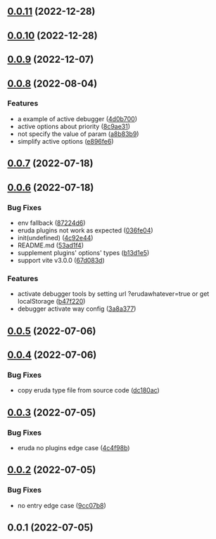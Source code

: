 ## [0.0.11](https://github.com/jaderd-jh/vite-plugin-debugger/compare/v0.0.10...v0.0.11) (2022-12-28)



## [0.0.10](https://github.com/jaderd-jh/vite-plugin-debugger/compare/v0.0.9...v0.0.10) (2022-12-28)



## [0.0.9](https://github.com/jaderd-jh/vite-plugin-debugger/compare/v0.0.8...v0.0.9) (2022-12-07)



## [0.0.8](https://github.com/jaderd-jh/vite-plugin-debugger/compare/v0.0.7...v0.0.8) (2022-08-04)


### Features

* a example of active debugger ([4d0b700](https://github.com/jaderd-jh/vite-plugin-debugger/commit/4d0b700f4b39c5596eff48663d8ea288a01b7408))
* active options about priority ([8c9ae31](https://github.com/jaderd-jh/vite-plugin-debugger/commit/8c9ae313c3a9f412dbc123f57423c49ffd7c9c28))
* not specify the value of param ([a8b83b9](https://github.com/jaderd-jh/vite-plugin-debugger/commit/a8b83b97c2bf347cf25555cff9cdf7220064cad9))
* simplify active options ([e896fe6](https://github.com/jaderd-jh/vite-plugin-debugger/commit/e896fe619754b316f7e4a3f28730d172ac6e26a6))



## [0.0.7](https://github.com/jaderd-jh/vite-plugin-debugger/compare/v0.0.6...v0.0.7) (2022-07-18)



## [0.0.6](https://github.com/jaderd-jh/vite-plugin-debugger/compare/v0.0.5...v0.0.6) (2022-07-18)


### Bug Fixes

* env fallback ([87224d6](https://github.com/jaderd-jh/vite-plugin-debugger/commit/87224d6f3c2c9544f1d0526f91a89f52084186b8))
* eruda plugins not work as expected ([036fe04](https://github.com/jaderd-jh/vite-plugin-debugger/commit/036fe04ed5e67e751d9096895af1b4c2d2f4bef9))
* init(undefined) ([4c92e44](https://github.com/jaderd-jh/vite-plugin-debugger/commit/4c92e44053aabd49095cb7ef856eb611b2b41f01))
* README.md ([53ad1f4](https://github.com/jaderd-jh/vite-plugin-debugger/commit/53ad1f4cf42105a7ffd66c3f125621097e92ef28))
* supplement plugins' options' types ([b13d1e5](https://github.com/jaderd-jh/vite-plugin-debugger/commit/b13d1e524572222949408d2fdf370aea354c1fa4))
* support vite v3.0.0 ([67d083d](https://github.com/jaderd-jh/vite-plugin-debugger/commit/67d083d23ec7822c173752826b7716f506a4f162))


### Features

* activate debugger tools by setting url ?erudawhatever=true or get localStorage ([b47f220](https://github.com/jaderd-jh/vite-plugin-debugger/commit/b47f22003a5045281b64d77d507e7398273fb77a))
* debugger activate way config ([3a8a377](https://github.com/jaderd-jh/vite-plugin-debugger/commit/3a8a3776b0aef60e836ebe16be28faddc1a00f4c))



## [0.0.5](https://github.com/jaderd-jh/vite-plugin-debugger/compare/v0.0.4...v0.0.5) (2022-07-06)



## [0.0.4](https://github.com/jaderd-jh/vite-plugin-debugger/compare/v0.0.3...v0.0.4) (2022-07-06)


### Bug Fixes

* copy eruda type file from source code ([dc180ac](https://github.com/jaderd-jh/vite-plugin-debugger/commit/dc180ac2a5f5503fbaed961a9b93794806237494))



## [0.0.3](https://github.com/jaderd-jh/vite-plugin-debugger/compare/v0.0.2...v0.0.3) (2022-07-05)


### Bug Fixes

* eruda no plugins edge case ([4c4f98b](https://github.com/jaderd-jh/vite-plugin-debugger/commit/4c4f98ba676c1e9dd3617d881743616618898d6f))



## [0.0.2](https://github.com/jaderd-jh/vite-plugin-debugger/compare/v0.0.1...v0.0.2) (2022-07-05)


### Bug Fixes

* no entry edge case ([9cc07b8](https://github.com/jaderd-jh/vite-plugin-debugger/commit/9cc07b8b8a5af5a896fddb45e60645eba451a2b2))



## 0.0.1 (2022-07-05)



